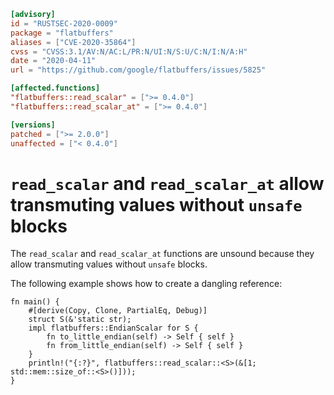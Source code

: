 ```toml
[advisory]
id = "RUSTSEC-2020-0009"
package = "flatbuffers"
aliases = ["CVE-2020-35864"]
cvss = "CVSS:3.1/AV:N/AC:L/PR:N/UI:N/S:U/C:N/I:N/A:H"
date = "2020-04-11"
url = "https://github.com/google/flatbuffers/issues/5825"

[affected.functions]
"flatbuffers::read_scalar" = [">= 0.4.0"]
"flatbuffers::read_scalar_at" = [">= 0.4.0"]

[versions]
patched = [">= 2.0.0"]
unaffected = ["< 0.4.0"]
```

# `read_scalar` and `read_scalar_at` allow transmuting values without `unsafe` blocks

The `read_scalar` and `read_scalar_at` functions are unsound
because they allow transmuting values without `unsafe` blocks.

The following example shows how to create a dangling reference:

```
fn main() {
    #[derive(Copy, Clone, PartialEq, Debug)]
    struct S(&'static str);
    impl flatbuffers::EndianScalar for S {
        fn to_little_endian(self) -> Self { self }
        fn from_little_endian(self) -> Self { self }
    }
    println!("{:?}", flatbuffers::read_scalar::<S>(&[1; std::mem::size_of::<S>()]));
}
```
